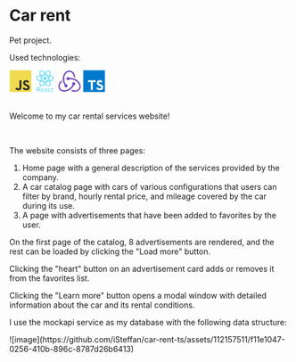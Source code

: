 <h1>Car rent</h1>
Pet project.

</br>
<p>Used technologies:</p>
<div align="left">
 <img src="https://github.com/devicons/devicon/blob/master/icons/javascript/javascript-original.svg" title="JavaScript" alt="JavaScript" width="40" height="40"/>
 <img src="https://github.com/devicons/devicon/blob/master/icons/react/react-original-wordmark.svg" title="React" alt="React" width="40" height="40"/>
 <img src="https://github.com/devicons/devicon/blob/master/icons/redux/redux-original.svg" title="Redux" alt="Redux" width="40" height="40"/>
  <img src="https://github.com/devicons/devicon/blob/master/icons/typescript/typescript-original.svg" title="TypeScript" alt="TypeScript" width="40" height="40"/>
</div>
</br>
<p>Welcome to my car rental services website!</p>

</br>
<p>The website consists of three pages:</p>
<ol>
<li>Home page with a general description of the services provided by the company.</li>
<li>A car catalog page with cars of various configurations that users can filter by brand, hourly rental price, and mileage covered by the car during its use.</li>
<li>A page with advertisements that have been added to favorites by the user.</li></ol>
  
<p>On the first page of the catalog, 8 advertisements are rendered, and the rest can be loaded by clicking the "Load more" button.</p>
<p>Clicking the "heart" button on an advertisement card adds or removes it from the favorites list.</p>
<p>Clicking the "Learn more" button opens a modal window with detailed information about the car and its rental conditions.</p>

<p>I use the mockapi service as my database with the following data structure:</p>
![image](https://github.com/iSteffan/car-rent-ts/assets/112157511/f11e1047-0256-410b-896c-8787d26b6413)

